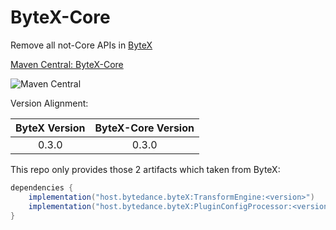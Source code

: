 # ByteX-Core

Remove all not-Core APIs in [ByteX](https://github.com/bytedance/ByteX)

[Maven Central: ByteX-Core](https://central.sonatype.com/artifact/host.bytedance.byteX/TransformEngine)

![Maven Central](https://img.shields.io/maven-central/v/host.bytedance.byteX/TransformEngine)

Version Alignment:

| ByteX Version | ByteX-Core Version |
|:-------------:|:------------------:|
|     0.3.0     |       0.3.0        |

This repo only provides those 2 artifacts which taken from ByteX:

```groovy
dependencies {
    implementation("host.bytedance.byteX:TransformEngine:<version>")
    implementation("host.bytedance.byteX:PluginConfigProcessor:<version>")
}
```

